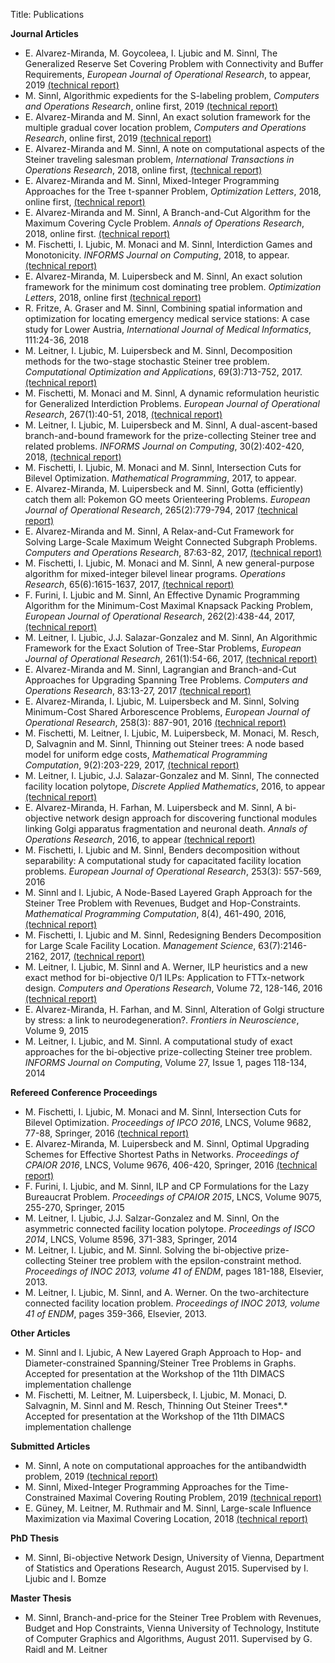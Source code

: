 Title: Publications

**Journal Articles**

*  E. Alvarez-Miranda, M. Goycoleea, I. Ljubic and M. Sinnl, The Generalized Reserve Set Covering Problem with Connectivity and Buffer Requirements, *European Journal of Operational Research*, to appear, 2019 [(technical report)][26]
*  M. Sinnl, Algorithmic expedients for the S-labeling problem, *Computers and Operations Research*, online first, 2019 [(technical report)][24]
*  E. Alvarez-Miranda and M. Sinnl, An exact solution framework for the multiple gradual cover location problem, *Computers and Operations Research*, online first, 2019 [(technical report)][25]
*  E. Alvarez-Miranda and M. Sinnl, A note on computational aspects of the Steiner traveling salesman problem, *International Transactions in Operations Research*, 2018, online first, [(technical report)][22]
*  E. Alvarez-Miranda and M. Sinnl, Mixed-Integer Programming Approaches for the Tree t-spanner Problem, *Optimization Letters*, 2018, online first, [(technical report)][23]
*  E. Alvarez-Miranda and M. Sinnl, A Branch-and-Cut Algorithm for the Maximum Covering Cycle Problem. *Annals of Operations Research*, 2018, online first. [(technical report)][20]
*  M. Fischetti, I. Ljubic, M. Monaci and M. Sinnl, Interdiction Games and Monotonicity. *INFORMS Journal on Computing*, 2018, to appear. [(technical report)][10]
*  E. Alvarez-Miranda, M. Luipersbeck and M. Sinnl, An exact solution framework for the minimum cost dominating tree problem. *Optimization Letters*, 2018, online first [(technical report)][21] 
*  R. Fritze, A. Graser and M. Sinnl, Combining spatial information and optimization for locating emergency medical service stations: A case study for Lower Austria, *International Journal of Medical Informatics*, 111:24-36, 2018
*  M. Leitner, I. Ljubic, M. Luipersbeck and M. Sinnl, Decomposition methods for the two-stage stochastic Steiner tree problem. *Computational Optimization and Applications*, 69(3):713-752, 2017. [(technical report)][19]
*  M. Fischetti, M. Monaci and M. Sinnl, A dynamic reformulation heuristic for Generalized Interdiction Problems. *European Journal of Operational Research*, 267(1):40-51, 2018, [(technical report)][15]
*  M. Leitner, I. Ljubic, M. Luipersbeck and M. Sinnl, A dual-ascent-based branch-and-bound framework for the prize-collecting Steiner tree and related problems. *INFORMS Journal on Computing*, 30(2):402-420, 2018, [(technical report)][12]
*  M. Fischetti, I. Ljubic, M. Monaci and M. Sinnl, Intersection Cuts for Bilevel Optimization. *Mathematical Programming*, 2017, to appear. 
*  E. Alvarez-Miranda, M. Luipersbeck and M. Sinnl, Gotta (efficiently) catch them all: Pokemon GO meets Orienteering Problems. *European Journal of Operational Research*, 265(2):779-794, 2017 [(technical report)][9]
*  E. Alvarez-Miranda and M. Sinnl, A Relax-and-Cut Framework for Solving Large-Scale Maximum Weight Connected Subgraph Problems. *Computers and Operations Research*, 87:63-82, 2017, [(technical report)][13]
*  M. Fischetti, I. Ljubic, M. Monaci and M. Sinnl, A new general-purpose algorithm for mixed-integer bilevel linear programs. *Operations Research*, 65(6):1615-1637, 2017, [(technical report)][11]
*  F. Furini, I. Ljubic and M. Sinnl, An Effective Dynamic Programming Algorithm for the Minimum-Cost Maximal Knapsack Packing Problem, *European Journal of Operational Research*, 262(2):438-44, 2017, [(technical report)][8]
*  M. Leitner, I. Ljubic, J.J. Salazar-Gonzalez and M. Sinnl, An Algorithmic Framework for the Exact Solution of Tree-Star Problems, *European Journal of Operational Research*, 261(1):54-66, 2017, [(technical report)][16] 
*  E. Alvarez-Miranda and M. Sinnl, Lagrangian and Branch-and-Cut Approaches for Upgrading Spanning Tree Problems. *Computers and Operations Research*, 83:13-27, 2017 [(technical report)][14]
*  E. Alvarez-Miranda, I. Ljubic, M. Luipersbeck and M. Sinnl, Solving Minimum-Cost Shared Arborescence Problems, *European Journal of Operational Research*, 258(3): 887-901, 2016 [(technical report)][1] 
*  M. Fischetti, M. Leitner, I. Ljubic, M. Luipersbeck, M. Monaci, M. Resch, D, Salvagnin and M. Sinnl, Thinning out Steiner trees: A node based model for uniform edge costs, *Mathematical Programming Computation*, 9(2):203-229, 2017, [(technical report)][17]
*  M. Leitner, I. Ljubic, J.J. Salazar-Gonzalez and M. Sinnl, The connected facility location polytope, *Discrete Applied Mathematics*, 2016, to appear [(technical report)][2] 
*  E. Alvarez-Miranda, H. Farhan, M. Luipersbeck and M. Sinnl, A bi-objective network design approach for discovering functional modules linking Golgi apparatus fragmentation and neuronal death. *Annals of Operations Research*, 2016, to appear [(technical report)][3] 
*  M. Fischetti, I. Ljubic and M. Sinnl, Benders decomposition without separability: A computational study for capacitated facility location problems. *European Journal of Operational Research*, 253(3): 557-569, 2016
*  M. Sinnl and I. Ljubic, A Node-Based Layered Graph Approach for the Steiner Tree Problem with Revenues, Budget and Hop-Constraints. *Mathematical Programming Computation*, 8(4), 461-490, 2016, [(technical report)][4] 
*  M. Fischetti, I. Ljubic and M. Sinnl, Redesigning Benders Decomposition for Large Scale Facility Location. *Management Science*, 63(7):2146-2162, 2017, [(technical report)][5] 
*  M. Leitner, I. Ljubic, M. Sinnl and A. Werner, ILP heuristics and a new exact method for bi-objective 0/1 ILPs: Application to FTTx-network design. *Computers and Operations Research*, Volume 72, 128-146, 2016 [(technical report)][6]
*  E. Alvarez-Miranda, H. Farhan, and M. Sinnl, Alteration of Golgi structure by stress: a link to neurodegeneration?. *Frontiers in Neuroscience*, Volume 9, 2015
*  M. Leitner, I. Ljubic, and M. Sinnl. A computational study of exact approaches for the bi-objective prize-collecting Steiner tree problem.  *INFORMS Journal on Computing*, Volume 27, Issue 1, pages 118-134, 2014

**Refereed Conference Proceedings**

*  M. Fischetti, I. Ljubic, M. Monaci and M. Sinnl, Intersection Cuts for Bilevel Optimization. *Proceedings of IPCO 2016*, LNCS, Volume 9682, 77-88, Springer, 2016 [(technical report)][18] 
*  E. Alvarez-Miranda, M. Luipersbeck and M. Sinnl, Optimal Upgrading Schemes for Effective Shortest Paths in Networks. *Proceedings of CPAIOR 2016*, LNCS, Volume 9676, 406-420, Springer, 2016 [(technical report)][7] 
*  F. Furini, I. Ljubic, and M. Sinnl, ILP and CP Formulations for the Lazy Bureaucrat Problem. *Proceedings of CPAIOR 2015*, LNCS, Volume 9075, 255-270, Springer, 2015
*  M. Leitner, I. Ljubic, J.J. Salzar-Gonzalez and M. Sinnl, On the asymmetric connected facility location polytope. *Proceedings of ISCO 2014*, LNCS, Volume 8596, 371-383, Springer, 2014
*  M. Leitner, I. Ljubic, and M. Sinnl. Solving the bi-objective prize-collecting Steiner tree problem with the epsilon-constraint method. *Proceedings of INOC 2013, volume 41 of ENDM*, pages 181-188, Elsevier, 2013.
*  M. Leitner, I. Ljubic, M. Sinnl, and A. Werner. On the two-architecture connected facility location problem. *Proceedings of INOC 2013, volume 41 of ENDM*, pages 359-366, Elsevier, 2013.

**Other Articles**

*  M. Sinnl and I. Ljubic, A New Layered Graph Approach to Hop- and Diameter-constrained Spanning/Steiner Tree Problems in Graphs. Accepted for presentation at the Workshop of the 11th DIMACS implementation challenge
*  M. Fischetti, M. Leitner, M. Luipersbeck, I. Ljubic, M. Monaci, D. Salvagnin, M. Sinnl and M. Resch, Thinning Out Steiner Trees*.* Accepted for presentation at the Workshop of the 11th DIMACS implementation challenge

**Submitted Articles**

* M. Sinnl, A note on computational approaches for the antibandwidth problem, 2019 [(technical report)][29]
* M. Sinnl, Mixed-Integer Programming Approaches for the Time-Constrained Maximal Covering Routing Problem, 2019 [(technical report)][28]
* E. Güney, M. Leitner, M. Ruthmair and M. Sinnl, Large-scale Influence Maximization via Maximal Covering Location, 2018 [(technical report)][27]


**PhD Thesis**

*  M. Sinnl, Bi-objective Network Design, University of Vienna, Department of Statistics and Operations Research, August 2015. Supervised by I. Ljubic and I. Bomze

**Master Thesis**

*  M. Sinnl, Branch-and-price for the Steiner Tree Problem with Revenues, Budget and Hop Constraints, Vienna University of Technology, Institute of Computer Graphics and Algorithms, August 2011. Supervised by G. Raidl and M. Leitner

[1]: ../pdfs/MKLSTP-main.pdf 
[2]: ../pdfs/CFLP-theory-techreport.pdf
[3]: ../pdfs/neuro-techreport.pdf
[4]: ../pdfs/STPRBH-techreport.pdf
[5]: ../pdfs/thinning_out_facilities.pdf
[6]: ../pdfs/biobjkarch-techreport.pdf
[7]: ../pdfs/USP.pdf
[8]: ../pdfs/MCMKP-techreport.pdf
[9]: ../pdfs/pokepaper-techreport.pdf
[10]: ../pdfs/independentSystems-techreport.pdf
[11]: ../pdfs/secondbilevel-techreport.pdf
[12]: ../pdfs/da-TR.pdf
[13]: ../pdfs/LMWCS-techreport.pdf
[14]: ../pdfs/UMST-techreport.pdf
[15]: ../pdfs/biheur-techreport.pdf
[16]: ../pdfs/thinning-final-techreport.pdf
[17]: ../pdfs/ymodel_techreport.pdf
[18]: ../pdfs/IPCO_techreport.pdf
[19]: ../pdfs/sstp.pdf
[20]: ../pdfs/mccp-techreport.pdf
[21]: ../pdfs/domtree-techreport.pdf
[22]: ../pdfs/stsp-techreport.pdf
[23]: ../pdfs/tspan-techreport.pdf
[24]: ../pdfs/slabel-techreport.pdf
[25]: ../pdfs/MGCover-techreport.pdf
[26]: ../pdfs/grsccb-techreport.pdf
[27]: ../pdfs/imp-techreport.pdf
[28]: ../pdfs/tcmcrp-techreport.pdf
[29]: ../pdfs/abp-techreport.pdf
